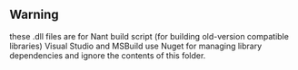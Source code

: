 ## Warning
these .dll files are for Nant build script (for building old-version compatible libraries)
Visual Studio and MSBuild use Nuget for managing library dependencies and ignore the contents of this folder.
